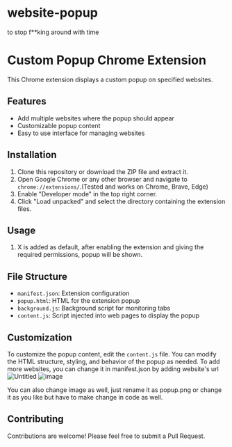 # website-popup
to stop f**king around with time
# Custom Popup Chrome Extension

This Chrome extension displays a custom popup on specified websites.

## Features

- Add multiple websites where the popup should appear
- Customizable popup content
- Easy to use interface for managing websites

## Installation

1. Clone this repository or download the ZIP file and extract it.
2. Open Google Chrome or any other browser and navigate to `chrome://extensions/`.(Tested and works on Chrome, Brave, Edge)
3. Enable "Developer mode" in the top right corner.
4. Click "Load unpacked" and select the directory containing the extension files.

## Usage

1. X is added as default, after enabling the extension and giving the required permissions, popup will be shown.

## File Structure

- `manifest.json`: Extension configuration
- `popup.html`: HTML for the extension popup
- `background.js`: Background script for monitoring tabs
- `content.js`: Script injected into web pages to display the popup

## Customization

To customize the popup content, edit the `content.js` file. You can modify the HTML structure, styling, and behavior of the popup as needed.
To add more websites, you can change it in manifest.json by adding website's url![Untitled](https://github.com/blitzboah/website-popup/assets/146631108/59b92149-c734-4eea-8e3e-5a9b9e3986be)
![image](https://github.com/blitzboah/website-popup/assets/146631108/5a6474ef-d80d-4cf8-b10b-5a1b600be189)

You can also change image as well, just rename it as popup.png or change it as you like but have to make change in code as well.
 

## Contributing

Contributions are welcome! Please feel free to submit a Pull Request.
